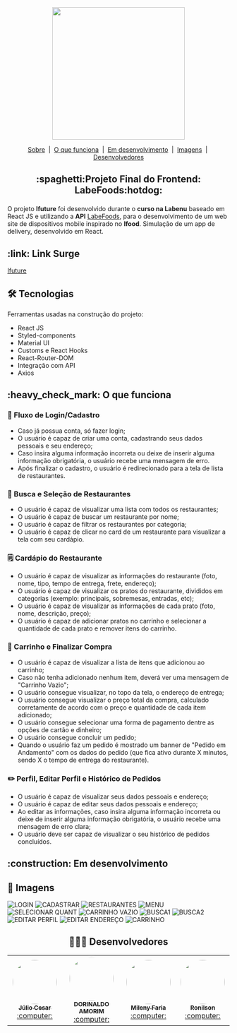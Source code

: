 <div align="center">
<img src="https://cdn.zeplin.io/5dd5ab8e5fb2a0060f81698f/assets/2420CEFD-BBDE-49C8-91E3-A49B116851E9.svg" width="300px" />
</div>
<p align="center">
  <a href="#sobre">Sobre</a> &#xa0;|&#xa0; 
  <a href="#funciona">O que funciona</a> &#xa0;|&#xa0;
  <a href="#pendente">Em desenvolvimento</a> &#xa0;|&#xa0;
  <a href="#imagens">Imagens</a>  &#xa0;|&#xa0;
  <a href="#desenvolvedores">Desenvolvedores</a> 
</p>
<h2 id="sobre"> <p align="center">:spaghetti:Projeto Final do Frontend: LabeFoods:hotdog:	 </p></h2>

O projeto **Ifuture** foi desenvolvido durante o **curso na Labenu** baseado em React JS e utilizando a **API** [LabeFoods](https://documenter.getpostman.com/view/7549981/SWTEdGtT), para o desenvolvimento de um web site de dispositivos mobile inspirado no **Ifood**. Simulação de um app de delivery, desenvolvido em React.
<h2 id="link">:link: Link Surge</h2>
 <a href="https://stupendous-laborer.surge.sh/">Ifuture</a>

<h2 id="tecnologias"> 🛠 Tecnologias </h2>

Ferramentas usadas na construção do projeto:

* React JS
* Styled-components
* Material UI
* Customs e React Hooks
* React-Router-DOM
* Integração com API
* Axios

<h2 id="funciona">:heavy_check_mark: O que funciona</h2>

<h3> 👤 Fluxo de Login/Cadastro</h3>

* Caso já possua conta, só fazer login;
* O usuário é capaz de criar uma conta, cadastrando seus dados pessoais e seu endereço;
* Caso insira alguma informação incorreta ou deixe de inserir alguma informação obrigatória, o usuário recebe uma mensagem de erro.
* Após finalizar o cadastro, o usuário é redirecionado para a tela de lista de restaurantes.

<h3>🔎 Busca e Seleção de Restaurantes</h3>

* O usuário é capaz de visualizar uma lista com todos os restaurantes;
* O usuário é capaz de buscar um restaurante por nome;
* O usuário é capaz de filtrar os restaurantes por categoria;
* O usuário é capaz de clicar no card de um restaurante para visualizar a tela com seu cardápio.

<h3>🗒️ Cardápio do Restaurante</h3>

* O usuário é capaz de visualizar as informações do restaurante (foto, nome, tipo, tempo de entrega, frete, endereço);
* O usuário é capaz de visualizar os pratos do restaurante, divididos em categorias (exemplo: principais, sobremesas, entradas, etc);
* O usuário é capaz de visualizar as informações de cada prato (foto, nome, descrição, preço);
* O usuário é capaz de adicionar pratos no carrinho e selecionar a quantidade de cada prato e remover itens do carrinho.

<h3>🛒 Carrinho e Finalizar Compra</h3> 
 
* O usuário é capaz de visualizar a lista de itens que adicionou ao carrinho;
* Caso não tenha adicionado nenhum item, deverá ver uma mensagem de "Carrinho Vazio";
* O usuário consegue visualizar, no topo da tela, o endereço de entrega;
* O usuário consegue visualizar o preço total da compra, calculado corretamente de acordo com o preço e quantidade de cada item adicionado;
* O usuário consegue selecionar uma forma de pagamento dentre as opções de cartão e dinheiro;
* O usuário consegue concluir um pedido;
* Quando o usuário faz um pedido é mostrado um banner de "Pedido em Andamento" com os dados do pedido (que fica ativo durante X minutos, sendo X o tempo de entrega do restaurante).

<h3>✏️ Perfil, Editar Perfil e Histórico de Pedidos</h3>
  
* O usuário é capaz de visualizar seus dados pessoais e endereço;
* O usuário é capaz de editar seus dados pessoais e endereço;
* Ao editar as informações, caso insira alguma informação incorreta ou deixe de inserir alguma informação obrigatória, o usuário recebe uma mensagem de erro clara;
* O usuário deve ser capaz de visualizar o seu histórico de pedidos concluídos.
 
<h2 id="pendente">:construction: Em desenvolvimento</h2>

  
  <h2 id ="imagens"> 📱 Imagens </h2>
  
![LOGIN](https://user-images.githubusercontent.com/93015632/168685896-eec86c64-5d02-4e01-937d-b44c58ddadb6.png)
![CADASTRAR](https://user-images.githubusercontent.com/93015632/168685912-5228329a-d139-478e-a945-340846c51dd5.png)
![RESTAURANTES](https://user-images.githubusercontent.com/93015632/168685927-c4cc11c0-3b03-485e-aec8-aa3df7677557.png)
![MENU](https://user-images.githubusercontent.com/93015632/168685936-f5d06f6c-2bb3-42a3-abc3-e6993aea0859.png)
![SELECIONAR QUANT](https://user-images.githubusercontent.com/93015632/168685944-b62d492d-84cf-4fed-9f4d-ffaad37a2135.png)
![CARRINHO VAZIO](https://user-images.githubusercontent.com/93015632/168685960-5b376ff1-a963-4fd6-8f56-973a43ff6c33.png)
![BUSCA1](https://user-images.githubusercontent.com/93015632/168685966-02268150-e73b-496f-a962-f50f50ac0351.png)
![BUSCA2](https://user-images.githubusercontent.com/93015632/168685969-39deb521-dfe8-426a-9741-7c672e73cbbf.png)
![EDITAR PERFIL](https://user-images.githubusercontent.com/93015632/168685975-c0ca710f-fc2b-46c5-b07c-5c542d7bcdaa.png)
![EDITAR ENDEREÇO](https://user-images.githubusercontent.com/93015632/168685981-ecda5a38-6eae-42d4-a9f6-576d9236c281.png)
![CARRINHO](https://user-images.githubusercontent.com/93015632/168686230-ef3de1a8-e3ce-45c9-82c6-8e025caa5937.png)


  <div align="center">
  <h2 id="desenvolvedores">👷🏻‍♂ Desenvolvedores</h2>
<div align="center">
<table> 
<tr>
 
 <td align="center"><a href="https://github.com/baurus2"><img style="border-radius: 50%" src="https://avatars.githubusercontent.com/u/93069800?v=4" width="100px" alt=""/>
 <br />
 <sub><b>Júlio Cesar</b></sub></a> <a href="https://github.com/baurus2">:computer:</a></td>
  
   <td align="center"><a href="https://github.com/477885555"><img style="border-radius: 50%" src="https://avatars.githubusercontent.com/u/93163410?v=4" width="100px" alt=""/>
 <br />
 <sub><b>DORINALDO AMORIM</b></sub></a> <a href="https://github.com/477885555">:computer:</a></td>
  
   <td align="center"><a href="https://github.com/milenyfaria"><img style="border-radius: 50%" src="https://avatars.githubusercontent.com/u/93015632?v=4" width="100px" alt=""/>
 <br />
 <sub><b>Mileny Faria</b></sub></a> <a href="https://github.com/milenyfaria">:computer:</a></td>
  
   <td align="center"><a href="https://github.com/formigascegas"><img style="border-radius: 50%" src="https://avatars.githubusercontent.com/u/93010313?v=4" width="100px" alt=""/>
 <br />
 <sub><b>Ronilson</b></sub></a> <a href="https://github.com/formigascegas">:computer:</a></td>
    </p>
</tr>
</table>
</div>
